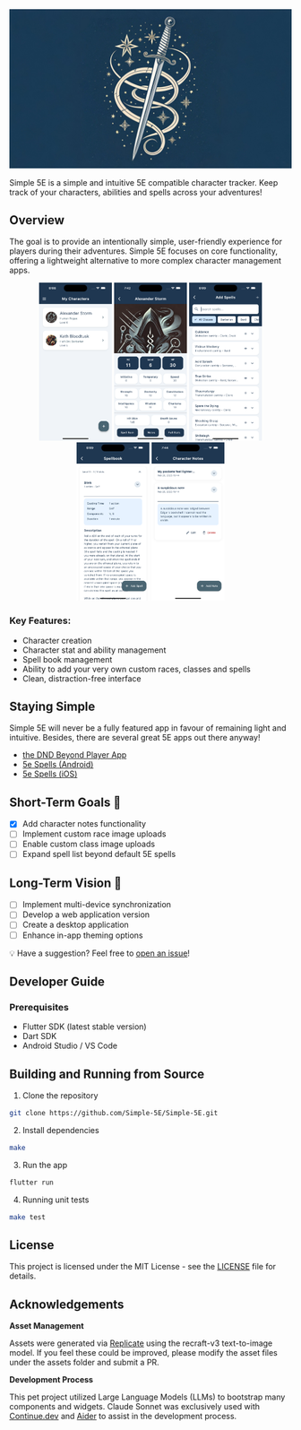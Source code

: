 
<img src="assets/banner.jpg" style="max-width: 100%;" />


Simple 5E is a simple and intuitive 5E compatible character tracker. Keep track of your characters, abilities and spells across your adventures!


## Overview

The goal is to provide an intentionally simple, user-friendly experience for players during their adventures. Simple 5E focuses on core functionality, offering a lightweight alternative to more complex character management apps.

<p float="left" align="center">
  <img src="readme/home.png" width="130" />
  <img src="readme/character.png" width="130" />
  <img src="readme/spell_search.png" width="130" />
  <img src="readme/spellbook.png" width="130" />
  <img src="readme/notes.png" width="130" />
</p>

### Key Features:

* Character creation
* Character stat and ability management
* Spell book management
* Ability to add your very own custom races, classes and spells
* Clean, distraction-free interface

## Staying Simple

Simple 5E will never be a fully featured app in favour of remaining light and intuitive. Besides, there are several
great 5E apps out there anyway!

* [the DND Beyond Player App](https://www.dndbeyond.com/player-app)
* [5e Spells (Android)](https://play.google.com/store/apps/details?id=com.dungeondev.a5espells&hl=en-US)
* [5e Spells (iOS)](https://apps.apple.com/us/app/spells-list-5e/id1220380339)

## Short-Term Goals 🚀

- [x] Add character notes functionality
- [ ] Implement custom race image uploads
- [ ] Enable custom class image uploads
- [ ] Expand spell list beyond default 5E spells

## Long-Term Vision 🔮

- [ ] Implement multi-device synchronization
- [ ] Develop a web application version
- [ ] Create a desktop application
- [ ] Enhance in-app theming options

💡 Have a suggestion? Feel free to [open an issue](https://github.com/Simple-5E/Simple-5E/issues/new)!

## Developer Guide

### Prerequisites

- Flutter SDK (latest stable version)
- Dart SDK
- Android Studio / VS Code

## Building and Running from Source

1. Clone the repository
```bash
git clone https://github.com/Simple-5E/Simple-5E.git
```

2. Install dependencies
```bash
make
```

3. Run the app
```bash
flutter run
```

4. Running unit tests

```bash
make test
```

## License

This project is licensed under the MIT License - see the [LICENSE](LICENSE) file for details.

## Acknowledgements

**Asset Management**

Assets were generated via [Replicate](https://replicate.com/) using the recraft-v3 text-to-image model. If you feel these could be improved, please modify the asset files under the assets folder and submit a PR.

**Development Process**

This pet project utilized Large Language Models (LLMs) to bootstrap many components and widgets. Claude Sonnet was exclusively used with [Continue.dev](https://www.continue.dev/) and [Aider](https://aider.chat/) to assist in the development process.
